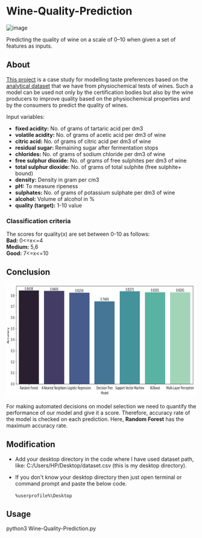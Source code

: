 # Wine-Quality-Prediction  

![image](https://user-images.githubusercontent.com/68503114/132919974-ecbeac72-ec16-402e-ba43-148049573917.png)


Predicting the quality of wine on a scale of 0–10 when given a set of features as inputs.  

## About  

[This project](https://github.com/KhushiiKumar/Wine-Quality-Prediction/blob/main/Wine%20Quality%20Prediction.ipynb) is a case study for modelling taste preferences based on the [analytical dataset](https://github.com/KhushiiKumar/Wine-Quality-Prediction/blob/main/Wine-Quality-Dataset.csv) that we have from physiochemical tests of wines. Such a model can be used not only by the certification bodies but also by the wine producers to improve quality based on the physiochemical properties and by the consumers to predict the quality of wines.

Input variables:  

- **fixed acidity:** No. of grams of tartaric acid per dm3
- **volatile acidity:**  No. of grams of acetic acid per dm3 of wine
- **citric acid:** No. of grams of citric acid per dm3 of wine
- **residual sugar:** Remaining sugar after fermentation stops
- **chlorides:** No. of grams of sodium chloride per dm3 of wine
- **free sulphur dioxide:** No. of grams of free sulphites per dm3 of wine
- **total sulphur dioxide:** No. of grams of total sulphite (free sulphite+ bound)
- **density:** Density in gram per cm3 
- **pH:** To measure ripeness 
- **sulphates:** No. of grams of potassium sulphate per dm3 of wine
- **alcohol:** Volume of alcohol in %
- **quality (target):** 1-10 value

### Classification criteria
The scores for quality(x) are set between 0-10 as follows:  
**Bad:** 0<=x<=4   
**Medium:** 5,6  
**Good:** 7<=x<=10 

## Conclusion

<img src="https://github.com/KhushiiKumar/Wine-Quality-Prediction/blob/main/Visualizing_results.png" width="750" height="300">

For making automated decisions on model selection we need to quantify the performance of our model and give it a score. Therefore, accuracy rate of the model is checked on each prediction. Here, **Random Forest** has the maximum accuracy rate.

## Modification
- Add your desktop directory in the code where I have used dataset path, like: C:/Users/HP/Desktop/dataset.csv (this is my desktop directory). 
- If you don't know your desktop directory then just open terminal or command prompt and paste the below code. 

    `%userprofile%\Desktop`  

## Usage  
python3 Wine-Quality-Prediction.py

